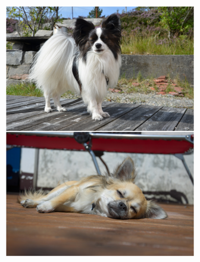 ![9555410270_c1c9c56ef4_h.jpg](/local-galleries/img/9555410270_c1c9c56ef4_h.jpg)
![7446927622_1cc26f3f7b_h.jpg](/local-galleries/img/7446927622_1cc26f3f7b_h.jpg)
